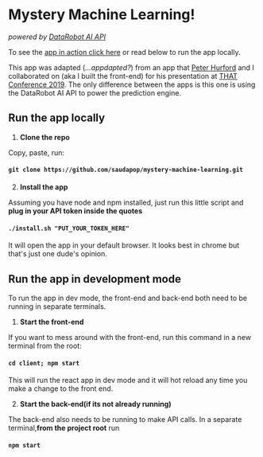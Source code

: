 # Mystery Machine Learning!

_powered by [DataRobot AI API](https://developers.datarobot.com)_

To see the [app in action click here](http://157.245.8.180:3894/) or read below to run the app locally.

This app was adapted (_...appdapted?_) from an app that [Peter Hurford](https://github.com/peterhurford) and I collaborated on (aka I built the front-end) for his presentation at [THAT Conference 2019](https://github.com/peterhurford/mystery_machine_learning/blob/master/slides.pdf). The only difference between the apps is this one is using the DataRobot AI API to power the prediction engine.

## Run the app locally

1. **Clone the repo** 

Copy, paste, run:

#### `git clone https://github.com/saudapop/mystery-machine-learning.git`

2. **Install the app**

Assuming you have node and npm installed, just run this little script and **plug in your API token inside the quotes**

#### `./install.sh "PUT_YOUR_TOKEN_HERE"`

It will open the app in your default browser. It looks best in chrome but that's just one dude's opinion.

## Run the app in development mode

To run the app in dev mode, the front-end and back-end both need to be running in separate terminals.

1. **Start the front-end**

If you want to mess around with the front-end, run this command in a new terminal from the root:

#### `cd client; npm start`

This will run the react app in dev mode and it will hot reload any time you make a change to the front end.

2. **Start the back-end(if its not already running)**

The back-end also needs to be running to make API calls. In a separate terminal,**from the project root** run

#### `npm start`
